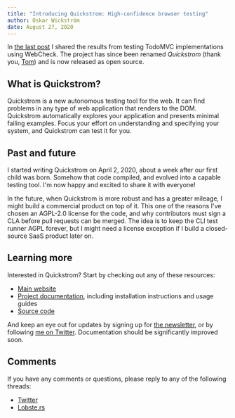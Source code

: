 ```yaml
---
title: "Introducing Quickstrom: High-confidence browser testing"
author: Oskar Wickström
date: August 27, 2020
---
```


In [the last
post](https://wickstrom.tech/2020-07-02-the-todomvc-showdown-testing-with-webcheck.html)
I shared the results from testing TodoMVC implementations using WebCheck. The
project has since been renamed _Quickstrom_ (thank you, [Tom](https://twitter.com/am_i_tom/)) and is now released as open
source.

## What is Quickstrom?

Quickstrom is a new autonomous testing tool for the web. It can find problems
in any type of web application that renders to the DOM. Quickstrom
automatically explores your application and presents minimal failing
examples. Focus your effort on understanding and specifying your system, and
Quickstrom can test it for you.

## Past and future

I started writing Quickstrom on April 2, 2020, about a week after our first
child was born. Somehow that code compiled, and evolved into a capable
testing tool. I'm now happy and excited to share it with everyone!

In the future, when Quickstrom is more robust and has a greater mileage, I
might build a commercial product on top of it. This one of the reasons I've
chosen an AGPL-2.0 license for the code, and why contributors must sign a CLA
before pull requests can be merged. The idea is to keep the CLI test runner
AGPL forever, but I might need a license exception if I build a closed-source
SaaS product later on.

## Learning more

Interested in Quickstrom? Start by checking out any of these resources:

* [Main website](https://quickstrom.io)
* [Project documentation](https://docs.quickstrom.io), including installation instructions and usage guides
* [Source code](https://github.com/quickstrom/quickstrom)

And keep an eye out for updates by signing up for [the
newsletter](https://buttondown.email/quickstrom), or by following [me on
Twitter](https://twitter.com/owickstrom). Documentation should be
significantly improved soon.

## Comments

If you have any comments or questions, please reply to any of the following
threads:

- [Twitter](https://twitter.com/owickstrom/status/1299064145736798208)
- [Lobste.rs](https://lobste.rs/s/zrusmd/introducing_quickstrom_high_confidence)